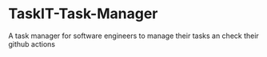 # TaskIT-Task-Manager
A task manager for software engineers to manage their tasks an check their github actions 
